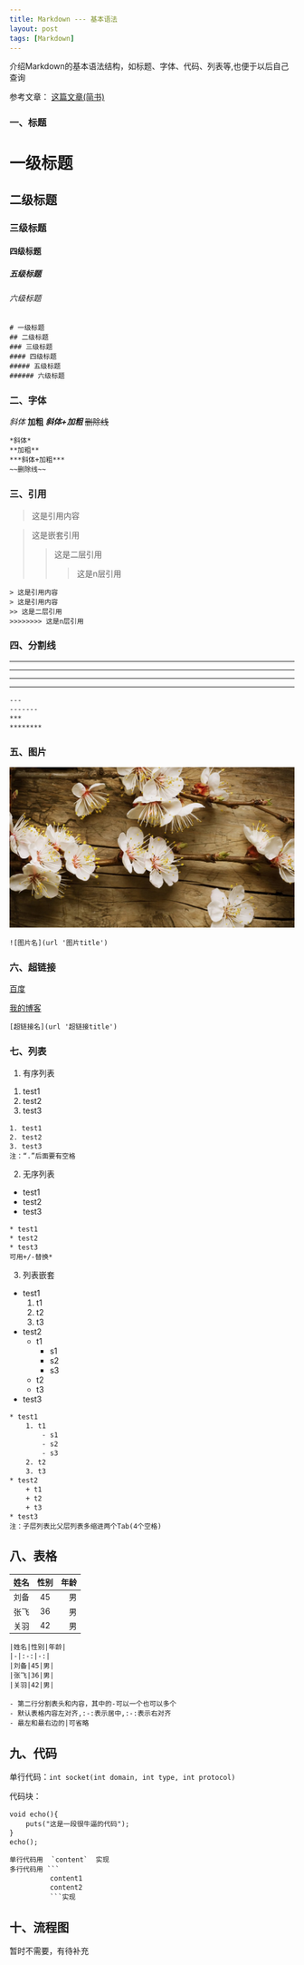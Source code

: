 ```yaml
---
title: Markdown --- 基本语法
layout: post
tags: [Markdown]
---
```


介绍Markdown的基本语法结构，如标题、字体、代码、列表等,也便于以后自己查询

参考文章：
[这篇文章(简书)](https://www.jianshu.com/p/191d1e21f7ed)

### 一、标题

# 一级标题
## 二级标题
### 三级标题
#### 四级标题
##### 五级标题
###### 六级标题

```
# 一级标题
## 二级标题
### 三级标题
#### 四级标题
##### 五级标题
###### 六级标题

```

### 二、字体

*斜体*
**加粗**
***斜体+加粗***
~~删除线~~

```
*斜体*
**加粗**
***斜体+加粗***
~~删除线~~
```

### 三、引用

> 这是引用内容

> 这是嵌套引用
>> 这是二层引用
>>> 这是n层引用

```
> 这是引用内容
> 这是引用内容
>> 这是二层引用
>>>>>>>> 这是n层引用
```

### 四、分割线

---
-------
***
********

```
---
-------
***
********
```

### 五、图片

![picture](/assets/images/markdown/flower.jpg "flower")

```
![图片名](url '图片title')
```

### 六、超链接

[百度](http://www.baidu.com)

[我的博客](http://zhiwenji.github.io 'Welcome to my Blog')

```
[超链接名](url '超链接title')
```

### 七、列表

1) 有序列表

1. test1
2. test2
3. test3

```
1. test1
2. test2
3. test3
注：“.”后面要有空格
```

2) 无序列表

* test1
* test2
* test3

```
* test1
* test2
* test3
可用+/-替换*
```

3) 列表嵌套

* test1
	1. t1
	2. t2
	3. t3
* test2
	+ t1
		- s1
		- s2
		- s3
	+ t2
	+ t3
* test3

```
* test1
	1. t1
		- s1
		- s2
		- s3
	2. t2
	3. t3
* test2
	+ t1
	+ t2
	+ t3
* test3
注：子层列表比父层列表多缩进两个Tab(4个空格)
```

## 八、表格

|姓名|性别|年龄|
|-|:-:|-:|
|刘备|45|男|
|张飞|36|男|
|关羽|42|男|

```
|姓名|性别|年龄|
|-|:-:|-:|
|刘备|45|男|
|张飞|36|男|
|关羽|42|男|

- 第二行分割表头和内容，其中的-可以一个也可以多个
- 默认表格内容左对齐,:-:表示居中,:-:表示右对齐
- 最左和最右边的|可省略

```

## 九、代码

单行代码：`int socket(int domain, int type, int protocol)`

代码块：

```
void echo(){
	puts("这是一段很牛逼的代码");
}
echo();
```

```
单行代码用  `content`  实现
多行代码用 ```
          content1
          content2
          ```实现
```

## 十、流程图

暂时不需要，有待补充